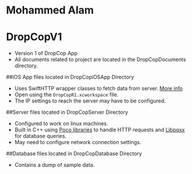 # Mohammed Alam 

# DropCopV1
- Version 1 of DropCop App
- All documents related to project are located in the DropCopDocuments directory. 

##iOS App files located in DropCopiOSApp Directory
- Uses SwiftHTTP wrapper classes to fetch data from server. [More info](https://github.com/daltoniam/SwiftHTTP)
- Open using the `DropCopR1.xcworkspace` file. 
- The IP settings to reach the server may have to be configured. 

##Server files located in DropCopServer Directory
- Configured to work on linux machines. 
- Built in C++ using [Poco libraries](http://pocoproject.org/) to handle HTTP requests and [Libpqxx](http://pqxx.org/development/libpqxx/) for database queries. 
- May need to configure network connection settings. 

##Database files located in DropCopDatabase Directory
- Contains a dump of sample data.


